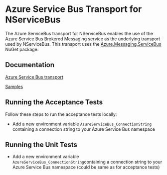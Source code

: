 # Azure Service Bus Transport for NServiceBus

The Azure ServiceBus transport for NServiceBus enables the use of the Azure Service Bus Brokered Messaging service as the underlying transport used by NServiceBus. 
This transport uses the [Azure.Messaging.ServiceBus](https://www.nuget.org/packages/Azure.Messaging.ServiceBus/) NuGet package.

## Documentation

[Azure Service Bus transport](https://docs.particular.net/transports/azure-service-bus/)

[Samples](https://docs.particular.net/transports/azure-service-bus/#related-samples)

## Running the Acceptance Tests

Follow these steps to run the acceptance tests locally:
* Add a new environment variable `AzureServiceBus_ConnectionString` containing a connection string to your Azure Service Bus namespace

## Running the Unit Tests

* Add a new environment variable `AzureServiceBus_ConnectionString`containing a connection string to your Azure Service Bus namespace (could be same as for acceptance tests)
